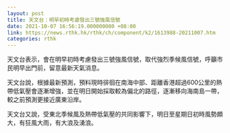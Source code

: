 ```yaml
---
layout: post
title: 天文台：明早初時考慮發出三號強風信號
date: 2021-10-07 16:56:19.000000000 +08:00
link: https://news.rthk.hk/rthk/ch/component/k2/1613988-20211007.htm
categories: rthk
---
```


天文台表示，會在明早初時考慮發出三號強風信號，取代強烈季候風信號，呼籲市民明早出門前，留意最新天氣消息。

天文台說，根據最新預測，預料現時徘徊在南海中部、距離香港超過600公里的熱帶低氣壓會逐漸增強，並在明日開始採取較為偏北的路徑，逐漸移向海南島一帶，較之前預測更接近廣東沿岸。

天文台又說，受東北季候風及熱帶低氣壓的共同影響下，明日至星期日初時風勢頗大，有狂風大雨，有大浪及湧浪。
